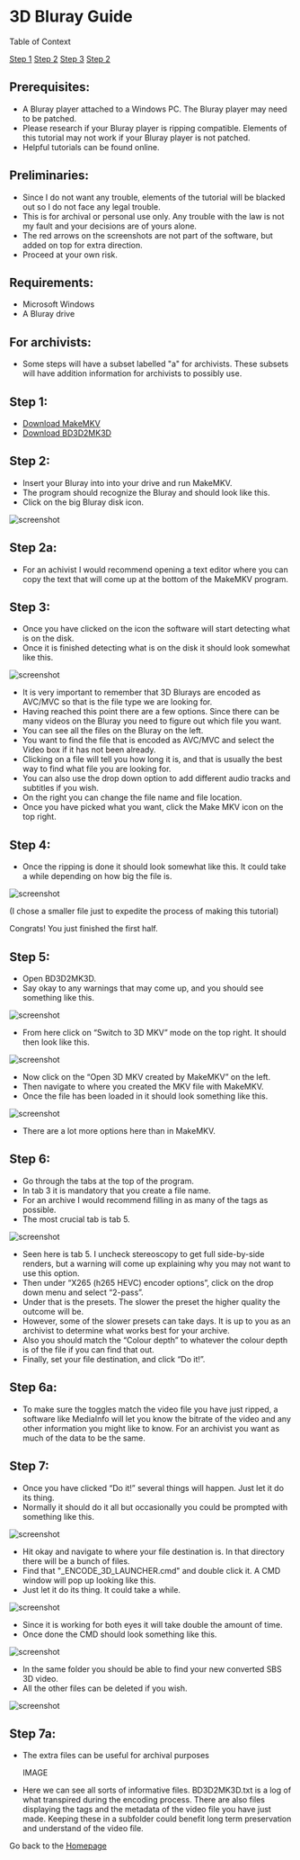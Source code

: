 # 3D Bluray Guide

Table of Context

[Step 1](https://github.com/The-Sundance-Kid/3D-isnt-Dead-Test/blob/main/Guide.md#step-1)  [Step 2](https://github.com/The-Sundance-Kid/3D-isnt-Dead-Test/blob/main/Guide.md#step-2) [Step 3](https://github.com/The-Sundance-Kid/3D-isnt-Dead-Test/blob/main/Guide.md#step-3) [Step 2](https://the-sundance-kid.github.io/3D-isnt-Dead-Test/Guide.html#step-2) 

## Prerequisites:

* A Bluray player attached to a Windows PC. The Bluray player may need to be patched.
* Please research if your Bluray player is ripping compatible. Elements of this tutorial may not work if your Bluray player is not patched. 
* Helpful tutorials can be found online.

## Preliminaries:

* Since I do not want any trouble, elements of the tutorial will be blacked out so I do not face any legal trouble. 
* This is for archival or personal use only. Any trouble with the law is not my fault and your decisions are of yours alone.
* The red arrows on the screenshots are not part of the software, but added on top for extra direction.
* Proceed at your own risk.

## Requirements:
* Microsoft Windows
* A Bluray drive

## For archivists:
* Some steps will have a subset labelled "a" for archivists. These subsets will have addition information for archivists to possibly use.

## Step 1:

* [Download MakeMKV](https://www.makemkv.com/download/Setup_MakeMKV_v1.17.8.exe)
* [Download BD3D2MK3D](https://www.videohelp.com/download/BD3D2MK3D.7z?r=CmFGdbFKDb) 

## Step 2:

* Insert your Bluray into into your drive and run MakeMKV. 
* The program should recognize the Bluray and should look like this. 
* Click on the big Bluray disk icon.

![screenshot](Image_1.png)

## Step 2a:
* For an achivist I would recommend opening a text editor where you can copy the text that will come up at the bottom of the MakeMKV program.

## Step 3:

* Once you have clicked on the icon the software will start detecting what is on the disk. 
* Once it is finished detecting what is on the disk it should look somewhat like this. 

![screenshot](Image_2.png)

* It is very important to remember that 3D Blurays are encoded as AVC/MVC so that is the file type we are looking for. 
* Having reached this point there are a few options. Since there can be many videos on the Bluray you need to figure out which file you want. 
* You can see all the files on the Bluray on the left. 
* You want to find the file that is encoded as AVC/MVC and select the Video box if it has not been already. 
* Clicking on a file will tell you how long it is, and that is usually the best way to find what file you are looking for. 
* You can also use the drop down option to add different audio tracks and subtitles if you wish. 
* On the right you can change the file name and file location. 
* Once you have picked what you want, click the Make MKV icon on the top right. 

## Step 4:

* Once the ripping is done it should look somewhat like this. It could take a while depending on how big the file is. 

![screenshot](Image_3.png)

(I chose a smaller file just to expedite the process of making this tutorial)

Congrats! You just finished the first half. 

## Step 5:

* Open BD3D2MK3D. 
* Say okay to any warnings that may come up, and you should see something like this. 

![screenshot](Image_4.png)

* From here click on “Switch to 3D MKV” mode on the top right. It should then look like this. 

![screenshot](Image_5.png)

* Now click on the “Open 3D MKV created by MakeMKV” on the left. 
* Then navigate to where you created the MKV file with MakeMKV. 
* Once the file has been loaded in it should look something like this. 

![screenshot](Image_6.png)

* There are a lot more options here than in MakeMKV. 

## Step 6:

* Go through the tabs at the top of the program. 
* In tab 3 it is mandatory that you create a file name. 
* For an archive I would recommend filling in as many of the tags as possible. 
* The most crucial tab is tab 5. 

![screenshot](Image_7.png)

* Seen here is tab 5. I uncheck stereoscopy to get full side-by-side renders, but a warning will come up explaining why you may not want to use this option. 
* Then under “X265 (h265 HEVC) encoder options”, click on the drop down menu and select “2-pass”. 
* Under that is the presets. The slower the preset the higher quality the outcome will be. 
* However, some of the slower presets can take days. It is up to you as an archivist to determine what works best for your archive. 
* Also you should match the “Colour depth” to whatever the colour depth is of the file if you can find that out. 
* Finally, set your file destination, and click “Do it!”. 

## Step 6a:
* To make sure the toggles match the video file you have just ripped, a software like MediaInfo will let you know the bitrate of the video and any other information you might like to know. For an archivist you want as much of the data to be the same.

## Step 7:

* Once you have clicked “Do it!” several things will happen. Just let it do its thing. 
* Normally it should do it all but occasionally you could be prompted with something like this. 

![screenshot](Image_8.png)

* Hit okay and navigate to where your file destination is. In that directory there will be a bunch of files.
* Find that "_ENCODE_3D_LAUNCHER.cmd" and double click it. A CMD window will pop up looking like this. 
* Just let it do its thing. It could take a while. 

![screenshot](Image_9.png)

* Since it is working for both eyes it will take double the amount of time. 
* Once done the CMD should look something like this.

![screenshot](Image_10.png)

* In the same folder you should be able to find your new converted SBS 3D video. 
* All the other files can be deleted if you wish.

![screenshot](Image_11.png)

## Step 7a:
* The extra files can be useful for archival purposes

  IMAGE

* Here we can see all sorts of informative files. BD3D2MK3D.txt is a log of what transpired during the encoding process. There are also files displaying the tags and the metadata of the video file you have just made. Keeping these in a subfolder could benefit long term preservation and understand of the video file.

Go back to the [Homepage](index.md)
